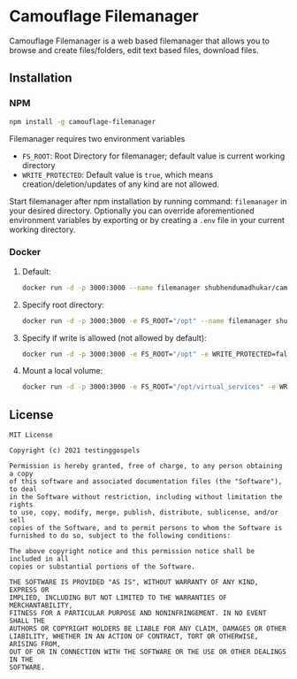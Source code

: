 # Camouflage Filemanager

Camouflage Filemanager is a web based filemanager that allows you to browse and create files/folders, edit text based files, download files.

## Installation

### NPM

```bash
npm install -g camouflage-filemanager
```
Filemanager requires two environment variables
* `FS_ROOT`: Root Directory for filemanager; default value is current working directory
* `WRITE_PROTECTED`: Default value is `true`, which means creation/deletion/updates of any kind are not allowed.

Start filemanager after npm installation by running command: `filemanager` in your desired directory. Optionally you can override aforementioned environment variables by exporting or by creating a `.env` file in your current working directory.

### Docker

1. Default:
   ```bash
   docker run -d -p 3000:3000 --name filemanager shubhendumadhukar/camouflage-filemanager
   ```
2. Specify root directory:
   ```bash
   docker run -d -p 3000:3000 -e FS_ROOT="/opt" --name filemanager shubhendumadhukar/camouflage-filemanager
   ```
3. Specify if write is allowed (not allowed by default):
   ```bash
   docker run -d -p 3000:3000 -e FS_ROOT="/opt" -e WRITE_PROTECTED=false --name filemanager shubhendumadhukar/camouflage-filemanager
   ```
4. Mount a local volume:
   ```bash
   docker run -d -p 3000:3000 -e FS_ROOT="/opt/virtual_services" -e WRITE_PROTECTED=false -v ~/Desktop:/opt/Desktop --name filemanager shubhendumadhukar/camouflage-filemanager
   ```

## License
```
MIT License

Copyright (c) 2021 testinggospels

Permission is hereby granted, free of charge, to any person obtaining a copy
of this software and associated documentation files (the "Software"), to deal
in the Software without restriction, including without limitation the rights
to use, copy, modify, merge, publish, distribute, sublicense, and/or sell
copies of the Software, and to permit persons to whom the Software is
furnished to do so, subject to the following conditions:

The above copyright notice and this permission notice shall be included in all
copies or substantial portions of the Software.

THE SOFTWARE IS PROVIDED "AS IS", WITHOUT WARRANTY OF ANY KIND, EXPRESS OR
IMPLIED, INCLUDING BUT NOT LIMITED TO THE WARRANTIES OF MERCHANTABILITY,
FITNESS FOR A PARTICULAR PURPOSE AND NONINFRINGEMENT. IN NO EVENT SHALL THE
AUTHORS OR COPYRIGHT HOLDERS BE LIABLE FOR ANY CLAIM, DAMAGES OR OTHER
LIABILITY, WHETHER IN AN ACTION OF CONTRACT, TORT OR OTHERWISE, ARISING FROM,
OUT OF OR IN CONNECTION WITH THE SOFTWARE OR THE USE OR OTHER DEALINGS IN THE
SOFTWARE.
```
